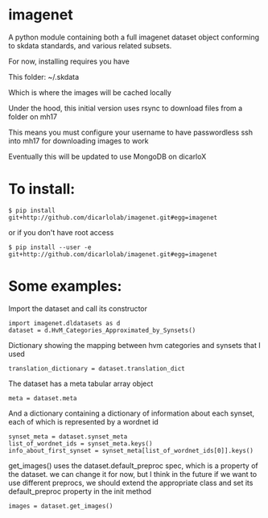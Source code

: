 imagenet
========

A python module containing both a full
imagenet dataset object conforming to skdata standards, and various related subsets.


For now, installing requires you have

This folder:
~/.skdata

Which is where the images will be cached locally

Under the hood, this initial version uses rsync to download files from a folder on mh17

This means you must configure your username to have passwordless ssh into mh17 for downloading images to work

Eventually this will be updated to use MongoDB on dicarloX



To install:
===============

```
$ pip install git+http://github.com/dicarlolab/imagenet.git#egg=imagenet
```

or if you don't have root access

```
$ pip install --user -e git+http://github.com/dicarlolab/imagenet.git#egg=imagenet
```

Some examples:
=====================

Import the dataset and call its constructor


```
import imagenet.dldatasets as d
dataset = d.HvM_Categories_Approximated_by_Synsets()
```

Dictionary showing the mapping between hvm categories and synsets that I used

```
translation_dictionary = dataset.translation_dict
```

The dataset has a meta tabular array object

```
meta = dataset.meta
```

And a dictionary containing a dictionary of information about each synset, each of which is represented by a wordnet id

```
synset_meta = dataset.synset_meta
list_of_wordnet_ids = synset_meta.keys()
info_about_first_synset = synset_meta[list_of_wordnet_ids[0]].keys()
```

get_images() uses the dataset.default_preproc spec, which is a property of the dataset. we can change it for now, but I think in the future if we want to use different preprocs, we should extend the appropriate class and set its default_preproc property in the init method

```
images = dataset.get_images()
```
